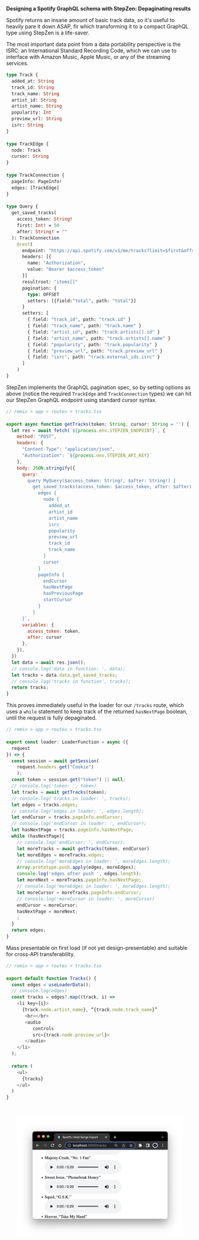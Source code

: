 **Designing a Spotify GraphQL schema with StepZen: Depaginating results**

Spotify returns an insane amount of basic track data, so it's useful to heavily pare it down ASAP, fir which transforming it to a compact GraphQL type using StepZen is a life-saver.

The most important data point from a data portability perspective is the ISRC: an International Standard Recording Code, which we can use to interface with Amazon Music, Apple Music, or any of the streaming services.

```graphql
type Track {
  added_at: String
  track_id: String
  track_name: String
  artist_id: String
  artist_name: String
  popularity: Int
  preview_url: String
  isrc: String
}

type TrackEdge {
  node: Track
  cursor: String
}

type TrackConnection {
  pageInfo: PageInfo!
  edges: [TrackEdge]
}

type Query {
  get_saved_tracks(
    access_token: String!
    first: Int! = 50
    after: String! = ""
  ): TrackConnection
    @rest(
      endpoint: "https://api.spotify.com/v1/me/tracks?limit=$first&offset=$after"
      headers: [{
        name: "Authorization",
        value: "Bearer $access_token"
      }]
      resultroot: "items[]"
      pagination: {
        type: OFFSET
        setters: [{field:"total", path: "total"}]
      }
      setters: [
        { field: "track_id", path: "track.id" }
        { field: "track_name", path: "track.name" }
        { field: "artist_id", path: "track.artists[].id" }
        { field: "artist_name", path: "track.artists[].name" }
        { field: "popularity", path: "track.popularity" }
        { field: "preview_url", path: "track.preview_url" }
        { field: "isrc", path: "track.external_ids.isrc" }
      ]
    )
}
```

StepZen implements the GraphQL pagination spec, so by setting options as above (notice the required <code>TrackEdge</code> and <code>TrackConnection</code> types) we can hit our StepZen GraphQL endpoint using standard cursor syntax.


```js
// remix > app > routes > tracks.tsx

export async function getTracks(token: String, cursor: String = '') {
  let res = await fetch(`${process.env.STEPZEN_ENDPOINT}`, {
    method: "POST",
    headers: {
      "Content-Type": "application/json",
      "Authorization": `${process.env.STEPZEN_API_KEY}`
    },
    body: JSON.stringify({
      query: `
        query MyQuery($access_token: String!, $after: String!) {
          get_saved_tracks(access_token: $access_token, after: $after) {
            edges {
              node {
                added_at
                artist_id
                artist_name
                isrc
                popularity
                preview_url
                track_id
                track_name
              }
              cursor
            }
            pageInfo {
              endCursor
              hasNextPage
              hasPreviousPage
              startCursor
            }
          }
      }`,
      variables: {
        access_token: token,
        after: cursor
      },
    }),
  })
  let data = await res.json();
  // console.log('data in function: ', data);
  let tracks = data.data.get_saved_tracks;
  // console.log('tracks in function', tracks);
  return tracks;
}
```


This proves immediately useful in the loader for our <code>/tracks</code> route, which uses a <code>while</code> statement to keep track of the returned <code>hasNextPage</code> boolean, until the request is fully depaginated.

```js
// remix > app > routes > tracks.tsx

export const loader: LoaderFunction = async ({ 
  request 
}) => {
  const session = await getSession(
    request.headers.get("Cookie")
    );
  const token = session.get("token") || null;
  // console.log('token: ', token)
  let tracks = await getTracks(token);
  // console.log('tracks in loader: ', tracks);
  let edges = tracks.edges;
  // console.log('edges in loader: ', edges.length);
  let endCursor = tracks.pageInfo.endCursor;
  // console.log('endCursor in loader: ', endCursor);
  let hasNextPage = tracks.pageInfo.hasNextPage;
  while (hasNextPage){
    // console.log('endCursor: ', endCursor);
    let moreTracks = await getTracks(token, endCursor)
    let moreEdges = moreTracks.edges;
    // console.log('moreEdges in loader: ', moreEdges.length);
    Array.prototype.push.apply(edges, moreEdges);
    console.log('edges after push ', edges.length);
    let moreNext = moreTracks.pageInfo.hasNextPage;
    // console.log('moreEdges in loader: ', moreEdges.length);
    let moreCursor = moreTracks.pageInfo.endCursor;
    // console.log('moreCursor in loader: ', moreCursor)
    endCursor = moreCursor;
    hasNextPage = moreNext;
    ;
  }
  return edges;
}

```

Mass presentable on first load (if not yet design-presentable) and suitable for cross-API transferability.

```js
// remix > app > routes > tracks.tsx

export default function Tracks() {
  const edges = useLoaderData();
  // console.log(edges)
  const tracks = edges?.map((track, i) =>
    <li key={i}>
      {track.node.artist_name}, “{track.node.track_name}”
       <br></br>
       <audio 
          controls
          src={track.node.preview_url}>
       </audio>
    </li>
  );
  
  return (
    <ul>
      {tracks}
    </ul>
  )
}
```

<br/>

<p align="center">
  <img width="450" src="././images/songs.png"/>  
</p>